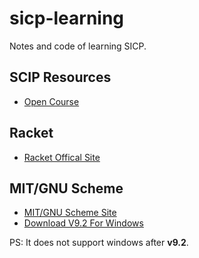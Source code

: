 # sicp-learning
Notes and code of learning SICP.

## SCIP Resources
- [Open Course](https://github.com/DeathKing/Learning-SICP)

## Racket 
- [Racket Offical Site](https://racket-lang.org/)

## MIT/GNU Scheme
- [MIT/GNU Scheme Site](https://www.gnu.org/software/mit-scheme/)
- [Download V9.2 For Windows](https://ftp.gnu.org/gnu/mit-scheme/stable.pkg/9.2/)

PS: It does not support windows after **v9.2**.